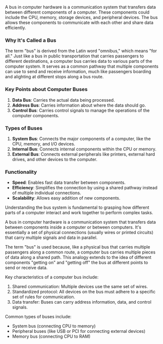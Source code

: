 A bus in computer hardware is a communication system that transfers data between different components of a computer. These components could include the CPU, memory, storage devices, and peripheral devices. The bus allows these components to communicate with each other and share data efficiently.

### Why It's Called a Bus

The term "bus" is derived from the Latin word "omnibus," which means "for all." Just like a bus in public transportation that carries passengers to different destinations, a computer bus carries data to various parts of the computer system. It serves as a common pathway that multiple components can use to send and receive information, much like passengers boarding and alighting at different stops along a bus route.

### Key Points about Computer Buses

1. **Data Bus**: Carries the actual data being processed.
2. **Address Bus**: Carries information about where the data should go.
3. **Control Bus**: Carries control signals to manage the operations of the computer components.

### Types of Buses

1. **System Bus**: Connects the major components of a computer, like the CPU, memory, and I/O devices.
2. **Internal Bus**: Connects internal components within the CPU or memory.
3. **External Bus**: Connects external peripherals like printers, external hard drives, and other devices to the computer.

### Functionality

- **Speed**: Enables fast data transfer between components.
- **Efficiency**: Simplifies the connection by using a shared pathway instead of multiple individual connections.
- **Scalability**: Allows easy addition of new components.

Understanding the bus system is fundamental to grasping how different parts of a computer interact and work together to perform complex tasks.

A bus in computer hardware is a communication system that transfers data between components inside a computer or between computers. It's essentially a set of physical connections (usually wires or printed circuits) that carry multiple signals and data in parallel.

The term "bus" is used because, like a physical bus that carries multiple passengers along a common route, a computer bus carries multiple pieces of data along a shared path. This analogy extends to the idea of different components "getting on" and "getting off" the bus at different points to send or receive data.

Key characteristics of a computer bus include:

1. Shared communication: Multiple devices use the same set of wires.
2. Standardized protocol: All devices on the bus must adhere to a specific set of rules for communication.
3. Data transfer: Buses can carry address information, data, and control signals.

Common types of buses include:
- System bus (connecting CPU to memory)
- Peripheral buses (like USB or PCI for connecting external devices)
- Memory bus (connecting CPU to RAM)
